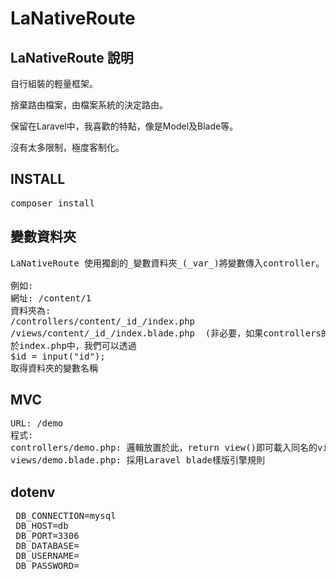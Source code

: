 # LaNativeRoute

## LaNativeRoute 說明

自行組裝的輕量框架。

捨棄路由檔案，由檔案系統的決定路由。

保留在Laravel中，我喜歡的特點，像是Model及Blade等。

沒有太多限制，極度客制化。

## INSTALL
<pre>
composer install
</pre>

## 變數資料夾
<pre>
LaNativeRoute 使用獨創的_變數資料夾_(_var_)將變數傳入controller。

例如:
網址: /content/1
資料夾為:
/controllers/content/_id_/index.php
/views/content/_id_/index.blade.php  (非必要，如果controllers的index.php只是想吐json，可直接回傳array即可，同Laravel)
於index.php中，我們可以透過
$id = input("id"); 
取得資料夾的變數名稱
</pre>

## MVC
<pre>
URL: /demo
程式:
controllers/demo.php: 邏輯放置於此，return view()即可載入同名的view。
views/demo.blade.php: 採用Laravel blade樣版引擎規則
</pre>

## dotenv
<pre>
 DB_CONNECTION=mysql
 DB_HOST=db
 DB_PORT=3306
 DB_DATABASE=
 DB_USERNAME=
 DB_PASSWORD= 
</pre>
